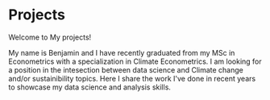 # Projects

Welcome to My projects! 

My name is Benjamin and I have recently graduated from my MSc in Econometrics with a specialization in Climate Econometrics. I am looking for a position in the intesection between data science and Climate change and/or sustainibility topics. Here I share the work I've done in recent years to showcase my data science and analysis skills. 
